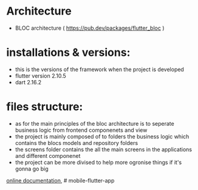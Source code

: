 # Architecture
* BLOC architecture ( https://pub.dev/packages/flutter_bloc ) 
# installations & versions:
* this is the versions of the framework when the project is developed
* flutter version 2.10.5
* dart 2.16.2
# files structure:
* as for the main principles of the bloc architecture is to seperate business logic from frontend componenets and view
* the project is mainly composed of to folders the business logic which contains the blocs models and repository folders 
* the screens folder contains the all the main screens in the applications and different componenet 
* the project can be more divised to help more ogronise things if it's gonna go big





[online documentation](https://flutter.dev/docs), 
#   m o b i l e - f l u t t e r - a p p  
 